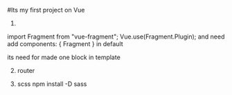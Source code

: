 #Its my first project on Vue

1) 
import Fragment from "vue-fragment";
Vue.use(Fragment.Plugin);
and need add components: { Fragment } in default

its need for made one block in template

2) router


3) scss
npm install -D sass
<style lang="scss" scoped><style/>
